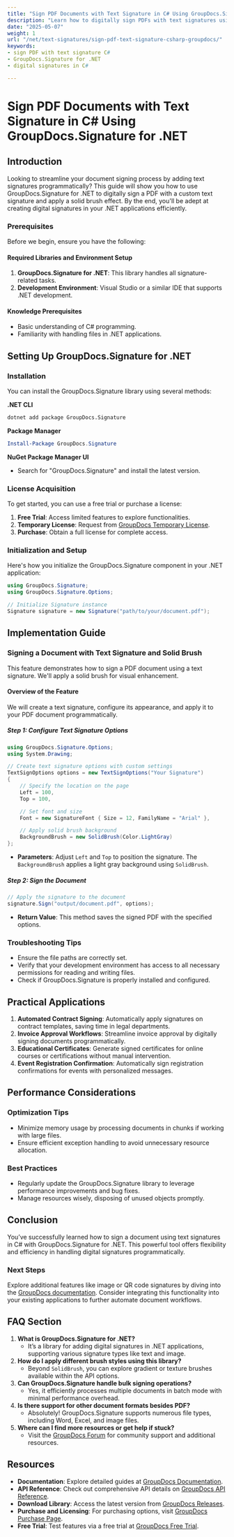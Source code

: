 ```yaml
---
title: "Sign PDF Documents with Text Signature in C# Using GroupDocs.Signature for .NET"
description: "Learn how to digitally sign PDFs with text signatures using GroupDocs.Signature for .NET. Automate your document signing process efficiently."
date: "2025-05-07"
weight: 1
url: "/net/text-signatures/sign-pdf-text-signature-csharp-groupdocs/"
keywords:
- sign PDF with text signature C#
- GroupDocs.Signature for .NET
- digital signatures in C#

---
```



# Sign PDF Documents with Text Signature in C# Using GroupDocs.Signature for .NET

## Introduction

Looking to streamline your document signing process by adding text signatures programmatically? This guide will show you how to use GroupDocs.Signature for .NET to digitally sign a PDF with a custom text signature and apply a solid brush effect. By the end, you'll be adept at creating digital signatures in your .NET applications efficiently.

### Prerequisites
Before we begin, ensure you have the following:

#### Required Libraries and Environment Setup
1. **GroupDocs.Signature for .NET**: This library handles all signature-related tasks.
2. **Development Environment**: Visual Studio or a similar IDE that supports .NET development.

#### Knowledge Prerequisites
- Basic understanding of C# programming.
- Familiarity with handling files in .NET applications.

## Setting Up GroupDocs.Signature for .NET

### Installation
You can install the GroupDocs.Signature library using several methods:

**.NET CLI**
```bash
dotnet add package GroupDocs.Signature
```

**Package Manager**
```powershell
Install-Package GroupDocs.Signature
```

**NuGet Package Manager UI**
- Search for "GroupDocs.Signature" and install the latest version.

### License Acquisition
To get started, you can use a free trial or purchase a license:
1. **Free Trial**: Access limited features to explore functionalities.
2. **Temporary License**: Request from [GroupDocs Temporary License](https://purchase.groupdocs.com/temporary-license/).
3. **Purchase**: Obtain a full license for complete access.

### Initialization and Setup
Here's how you initialize the GroupDocs.Signature component in your .NET application:

```csharp
using GroupDocs.Signature;
using GroupDocs.Signature.Options;

// Initialize Signature instance
Signature signature = new Signature("path/to/your/document.pdf");
```

## Implementation Guide

### Signing a Document with Text Signature and Solid Brush
This feature demonstrates how to sign a PDF document using a text signature. We'll apply a solid brush for visual enhancement.

#### Overview of the Feature
We will create a text signature, configure its appearance, and apply it to your PDF document programmatically.

##### Step 1: Configure Text Signature Options
```csharp
using GroupDocs.Signature.Options;
using System.Drawing;

// Create text signature options with custom settings
TextSignOptions options = new TextSignOptions("Your Signature")
{
    // Specify the location on the page
    Left = 100,
    Top = 100,

    // Set font and size
    Font = new SignatureFont { Size = 12, FamilyName = "Arial" },

    // Apply solid brush background
    BackgroundBrush = new SolidBrush(Color.LightGray)
};
```
- **Parameters**: Adjust `Left` and `Top` to position the signature. The `BackgroundBrush` applies a light gray background using `SolidBrush`.

##### Step 2: Sign the Document
```csharp
// Apply the signature to the document
signature.Sign("output/document.pdf", options);
```
- **Return Value**: This method saves the signed PDF with the specified options.

### Troubleshooting Tips
- Ensure the file paths are correctly set.
- Verify that your development environment has access to all necessary permissions for reading and writing files.
- Check if GroupDocs.Signature is properly installed and configured.

## Practical Applications
1. **Automated Contract Signing**: Automatically apply signatures on contract templates, saving time in legal departments.
2. **Invoice Approval Workflows**: Streamline invoice approval by digitally signing documents programmatically.
3. **Educational Certificates**: Generate signed certificates for online courses or certifications without manual intervention.
4. **Event Registration Confirmation**: Automatically sign registration confirmations for events with personalized messages.

## Performance Considerations
### Optimization Tips
- Minimize memory usage by processing documents in chunks if working with large files.
- Ensure efficient exception handling to avoid unnecessary resource allocation.

### Best Practices
- Regularly update the GroupDocs.Signature library to leverage performance improvements and bug fixes.
- Manage resources wisely, disposing of unused objects promptly.

## Conclusion
You’ve successfully learned how to sign a document using text signatures in C# with GroupDocs.Signature for .NET. This powerful tool offers flexibility and efficiency in handling digital signatures programmatically.

### Next Steps
Explore additional features like image or QR code signatures by diving into the [GroupDocs documentation](https://docs.groupdocs.com/signature/net/). Consider integrating this functionality into your existing applications to further automate document workflows.

## FAQ Section
1. **What is GroupDocs.Signature for .NET?**
   - It’s a library for adding digital signatures in .NET applications, supporting various signature types like text and image.
2. **How do I apply different brush styles using this library?**
   - Beyond `SolidBrush`, you can explore gradient or texture brushes available within the API options.
3. **Can GroupDocs.Signature handle bulk signing operations?**
   - Yes, it efficiently processes multiple documents in batch mode with minimal performance overhead.
4. **Is there support for other document formats besides PDF?**
   - Absolutely! GroupDocs.Signature supports numerous file types, including Word, Excel, and image files.
5. **Where can I find more resources or get help if stuck?**
   - Visit the [GroupDocs Forum](https://forum.groupdocs.com/c/signature/) for community support and additional resources.

## Resources
- **Documentation**: Explore detailed guides at [GroupDocs Documentation](https://docs.groupdocs.com/signature/net/).
- **API Reference**: Check out comprehensive API details on [GroupDocs API Reference](https://reference.groupdocs.com/signature/net/).
- **Download Library**: Access the latest version from [GroupDocs Releases](https://releases.groupdocs.com/signature/net/).
- **Purchase and Licensing**: For purchasing options, visit [GroupDocs Purchase Page](https://purchase.groupdocs.com/buy).
- **Free Trial**: Test features via a free trial at [GroupDocs Free Trial](https://releases.groupdocs.com/signature/net/).
